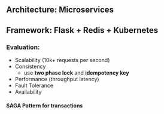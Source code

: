 ## Architecture: Microservices



## Framework: Flask + Redis + Kubernetes



### Evaluation:

- Scalability (10k+ requests per second)
- Consistency
  - use **two phase lock** and **idempotency key**
- Performance (throughput latency)
- Fault Tolerance
- Availability



#### SAGA Pattern for transactions

